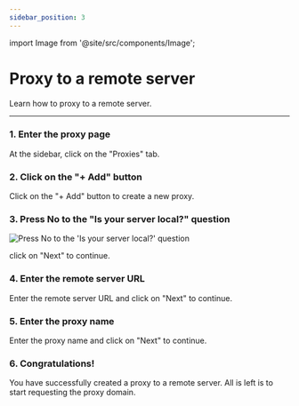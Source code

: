 ```yaml
---
sidebar_position: 3
---
```


import Image from '@site/src/components/Image';

# Proxy to a remote server

Learn how to proxy to a remote server.

---

### 1. Enter the proxy page

At the sidebar, click on the "Proxies" tab.

### 2. Click on the "+ Add" button

Click on the "+ Add" button to create a new proxy.

### 3. Press No to the "Is your server local?" question

<Image
  src="/img/docs/is-server-local.png"
  alt="Press No to the 'Is your server local?' question"
/>

click on "Next" to continue.

### 4. Enter the remote server URL

Enter the remote server URL and click on "Next" to continue.

### 5. Enter the proxy name

Enter the proxy name and click on "Next" to continue.

### 6. Congratulations!

You have successfully created a proxy to a remote server.
All is left is to start requesting the proxy domain.
